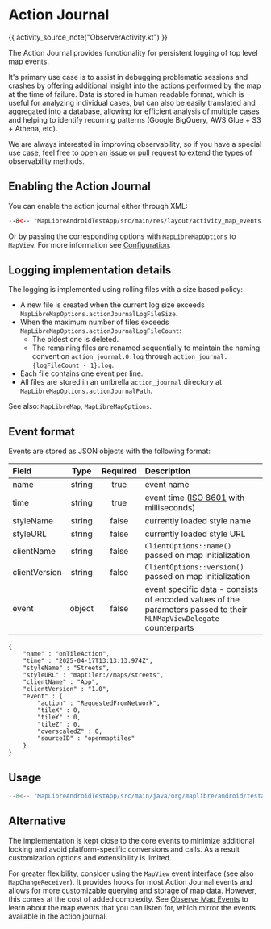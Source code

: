 # Action Journal

{{ activity_source_note("ObserverActivity.kt") }}

The Action Journal provides functionality for persistent logging of top level map events.

It's primary use case is to assist in debugging problematic sessions and crashes by offering additional insight into the actions performed by the map at the time of failure. Data is stored in human readable format, which is useful for analyzing individual cases, but can also be easily translated and aggregated into a database, allowing for efficient analysis of multiple cases and helping to identify recurring patterns (Google BigQuery, AWS Glue + S3 + Athena, etc).

We are always interested in improving observability, so if you have a special use case, feel free to [open an issue or pull request](https://github.com/maplibre/maplibre-native) to extend the types of observability methods.

## Enabling the Action Journal

You can enable the action journal either through XML:

```xml
--8<-- "MapLibreAndroidTestApp/src/main/res/layout/activity_map_events.xml:MapView"
```

Or by passing the corresponding options with `MapLibreMapOptions` to `MapView`. For more information see [Configuration](../configuration.md).

## Logging implementation details

The logging is implemented using rolling files with a size based policy:

- A new file is created when the current log size exceeds `MapLibreMapOptions.actionJournalLogFileSize`.
- When the maximum number of files exceeds `MapLibreMapOptions.actionJournalLogFileCount`:
    - The oldest one is deleted.
    - The remaining files are renamed sequentially to maintain the naming convention `action_journal.0.log` through `action_journal.{logFileCount - 1}.log`.
- Each file contains one event per line.
- All files are stored in an umbrella `action_journal` directory at `MapLibreMapOptions.actionJournalPath`.

See also: `MapLibreMap`, `MapLibreMapOptions`.

## Event format

Events are stored as JSON objects with the following format:

| Field | Type | Required | Description |
| :---- | :--: | :------: | :---------- |
| name | string | true | event name |
| time | string | true | event time ([ISO 8601](https://en.wikipedia.org/wiki/ISO_8601) with milliseconds) |
| styleName | string | false | currently loaded style name |
| styleURL | string | false | currently loaded style URL |
| clientName | string | false | `ClientOptions::name()` passed on map initialization |
| clientVersion | string | false | `ClientOptions::version()` passed on map initialization |
| event | object | false | event specific data - consists of encoded values of the parameters passed to their `MLNMapViewDelegate` counterparts


```
{
    "name" : "onTileAction",
    "time" : "2025-04-17T13:13:13.974Z",
    "styleName" : "Streets",
    "styleURL" : "maptiler://maps/streets",
    "clientName" : "App",
    "clientVersion" : "1.0",
    "event" : {
        "action" : "RequestedFromNetwork",
        "tileX" : 0,
        "tileY" : 0,
        "tileZ" : 0,
        "overscaledZ" : 0,
        "sourceID" : "openmaptiles"
    }
}
```

## Usage

```kotlin
--8<-- "MapLibreAndroidTestApp/src/main/java/org/maplibre/android/testapp/activity/events/ObserverActivity.kt:printActionJournal"
```

## Alternative

The implementation is kept close to the core events to minimize additional locking and avoid platform-specific conversions and calls. As a result customization options and extensibility is limited.

For greater flexibility, consider using the `MapView` event interface (see also `MapChangeReceiver`). It provides hooks for most Action Journal events and allows for more customizable querying and storage of map data. However, this comes at the cost of added complexity. See [Observe Map Events](./observe-map-events.md) to learn about the map events that you can listen for, which mirror the events available in the action journal.
